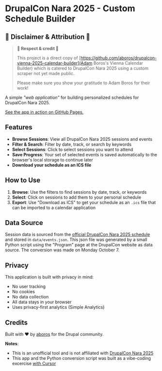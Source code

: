 # DrupalCon Nara 2025 - Custom Schedule Builder

## 📢 **Disclaimer & Attribution** 📢

> **🙏 Respect & credit 🙏**
>
> This project is a direct copy of [https://github.com/aboros/drupalcon-vienna-2025-calendar-builder](Adam Boros's Vienna Calendar Builder) which is catered to DrupalCon Nara 2025 using a custom scraper not yet made public.
>
> Please make sure you show your gratitude to Adam Boros for their work!

A simple _"web application"_ for building personalized schedules for DrupalCon Nara 2025.  

[See the app in action on GitHub Pages.](https://fubarhouse.github.io/drupalcon-nara-2025-calendar-builder/)

## Features

- **Browse Sessions**: View all DrupalCon Nara 2025 sessions and events
- **Filter & Search**: Filter by date, track, or search by keywords
- **Select Sessions**: Click to select sessions you want to attend
- **Save Progress**: Your set of selected events is saved automatically to the browser's local storage to continue later
- **Download your schedule as an ICS file**  

## How to Use

1. **Browse**: Use the filters to find sessions by date, track, or keywords
2. **Select**: Click on sessions to add them to your personal schedule
3. **Export**: Use "Download as ICS" to get your schedule as an `.ics` file that can be imported to a calendar application

## Data Source

Session data is sourced from the [official DrupalCon Nara 2025 schedule](https://events.drupal.org/nara2025/schedule) and stored in `data/events.json`. This json file was generated by a small Python script using the "Program" page at the DrupalCon website as data source. The conversion was made on Monday October 7. 

## Privacy

This application is built with privacy in mind:
- No user tracking
- No cookies
- No data collection
- All data stays in your browser
- Uses privacy-first analytics (Simple Analytics)

## Credits

Built with ❤️ by [aboros](https://www.drupal.org/u/aboros) for the Drupal community.

**Notes**:  
- This is an unofficial tool and is not affiliated with [DrupalCon Nara 2025](https://events.drupal.org/nara2025)
- This app and the Python conversion script was built as a vibe-coding excercise [with Cursor](https://cursor.com/home)
